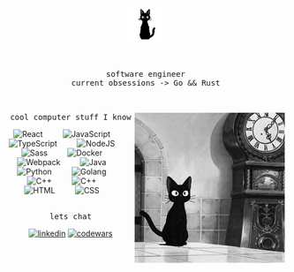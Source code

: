 <div align="center">
<img src="https://raw.githubusercontent.com/MannyToledoC/MannyToledoC/main/assets/1kLR.gif" style="width:4rem"/>

<pre>
<br/>
software engineer
current obsessions -> Go && Rust
<br/>
</pre>
<img src="https://raw.githubusercontent.com/MannyToledoC/MannyToledoC/main/assets/2DTX.gif" style="width:17rem;" align="right" />
<pre>
cool computer stuff I know
</pre>
<img alt="React" width="30px" style="padding-right:2rem;" src="https://cdn.jsdelivr.net/gh/devicons/devicon/icons/react/react-original.svg" />
    <img alt="JavaScript" width="30px" style="padding-right:2rem;" src="https://cdn.jsdelivr.net/gh/devicons/devicon/icons/javascript/javascript-plain.svg" />
    <img alt="TypeScript" width="30px" style="padding-right:2rem;" src="https://cdn.jsdelivr.net/gh/devicons/devicon/icons/typescript/typescript-plain.svg" />
    <img alt="NodeJS" width="30px" style="padding-right:2rem;" src="https://cdn.jsdelivr.net/gh/devicons/devicon/icons/nodejs/nodejs-original.svg" />
    <img alt="Sass" width="30px" style="padding-right:2rem;" src="https://cdn.jsdelivr.net/gh/devicons/devicon/icons/sass/sass-original.svg" />  
    <img alt="Docker" width="30px" style="padding-right:2rem;" src="https://cdn.jsdelivr.net/gh/devicons/devicon/icons/docker/docker-original.svg"/>  
    <img alt="Webpack" width="30px" style="padding-right:2rem;" src="https://cdn.jsdelivr.net/gh/devicons/devicon/icons/webpack/webpack-original.svg"/>  
    <img alt="Java" width="30px" style="padding-right:2rem;" src="https://cdn.jsdelivr.net/gh/devicons/devicon/icons/java/java-original.svg"/>
    <img alt="Python" width="30px" style="padding-right:2rem;" src="https://cdn.jsdelivr.net/gh/devicons/devicon/icons/python/python-plain.svg" />
    <img alt="Golang" width="30px" style="padding-right:2rem;" src="https://cdn.jsdelivr.net/gh/devicons/devicon/icons/go/go-original.svg" />
    <img alt="C++" width="30px" style="padding-right:2rem;" src="https://cdn.jsdelivr.net/gh/devicons/devicon/icons/c/c-line.svg" />
    <img alt="C++" width="30px" style="padding-right:2rem;" src="https://cdn.jsdelivr.net/gh/devicons/devicon/icons/cplusplus/cplusplus-line.svg" />
    <img alt="HTML" width="30px" style="padding-right:2rem;" src="https://cdn.jsdelivr.net/gh/devicons/devicon/icons/html5/html5-plain.svg" />
    <img alt="CSS" width="30px" style="padding-right:2rem;" src="https://cdn.jsdelivr.net/gh/devicons/devicon/icons/css3/css3-plain.svg" />

<br/>
<br/>
<pre>
lets chat
</pre>
<div align="">
  <a href="linkedin.com/in/mannytoledoc" target="_blank" >
    <img alt="linkedin" style="height:2rem; "src="https://cdn.jsdelivr.net/gh/devicons/devicon/icons/linkedin/linkedin-original.svg"></a>
  <a href="https://www.codewars.com/users/MannyToledoC/" target="_blank" >
    <img alt="codewars"  style="height:2rem;" src="https://raw.githubusercontent.com/simple-icons/simple-icons/develop/icons/codewars.svg"></a>
</div>

</div>
